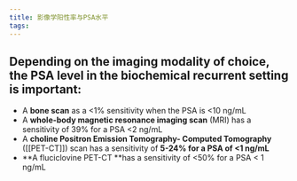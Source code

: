 ```yaml
---
title: 影像学阳性率与PSA水平
tags:
---
```


## Depending on the imaging modality of choice, the PSA level in the biochemical recurrent setting is important:
* A **bone scan** as a <1% sensitivity when the PSA is <10 ng/mL
* A **whole-body magnetic resonance imaging scan** (MRI) has a sensitivity of 39% for a PSA <2 ng/mL
* A **choline Positron Emission Tomography- Computed Tomography** ([[PET-CT]]) scan has a sensitivity of **5-24%  for a PSA of <1 ng/mL**
* **A fluciclovine PET-CT **has a sensitivity of <50% for a PSA < 1 ng/mL
